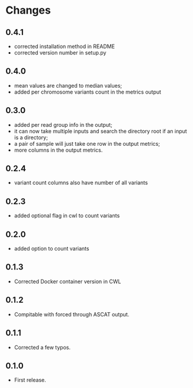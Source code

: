 # Changes

## 0.4.1

* corrected installation method in README
* corrected version number in setup.py

## 0.4.0

* mean values are changed to median values;
* added per chromosome variants count in the metrics output

## 0.3.0

* added per read group info in the output;
* it can now take multiple inputs and search the directory root if an input is a directory;
* a pair of sample will just take one row in the output metrics;
* more columns in the output metrics.

## 0.2.4

* variant count columns also have number of all variants

## 0.2.3

* added optional flag in cwl to count variants

## 0.2.0

* added option to count variants

## 0.1.3

* Corrected Docker container version in CWL

## 0.1.2

* Compitable with forced through ASCAT output.

## 0.1.1

* Corrected a few typos.

## 0.1.0

* First release.
